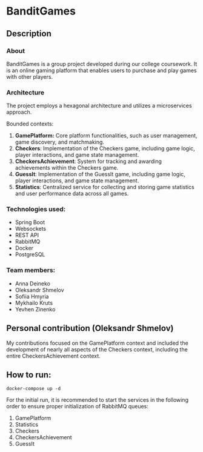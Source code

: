 # BanditGames

## Description

### About 
BanditGames is a group project developed during our college coursework. It is an online gaming platform that enables users to purchase and play games with other players.

### Architecture
The project employs a hexagonal architecture and utilizes a microservices approach.

Bounded contexts:
1. **GamePlatform:** Core platform functionalities, such as user management, game discovery, and matchmaking.
2. **Checkers**: Implementation of the Checkers game, including game logic, player interactions, and game state management.
3. **CheckersAchievement**: System for tracking and awarding achievements within the Checkers game.
4. **GuessIt**:  Implementation of the GuessIt game, including game logic, player interactions, and game state management.
5. **Statistics**: Centralized service for collecting and storing game statistics and user performance data across all games.

### Technologies used:
* Spring Boot
* Websockets
* REST API
* RabbitMQ
* Docker
* PostgreSQL

### Team members:
* Anna Deineko
* Oleksandr Shmelov
* Sofiia Hmyria
* Mykhailo Kruts
* Yevhen Zinenko



## Personal contribution (Oleksandr Shmelov)
My contributions focused on the GamePlatform context and included the development of nearly all aspects of the Checkers context, including the entire CheckersAchievement context.

## How to run:
```shell
docker-compose up -d
```

For the initial run, it is recommended to start the services in the following order to ensure proper initialization of RabbitMQ queues:
1. GamePlatform
2. Statistics
3. Checkers
4. CheckersAchievement
5. GuessIt